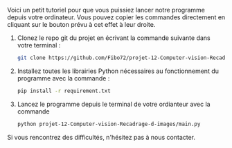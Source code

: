 Voici un petit tutoriel pour que vous puissiez lancer notre programme depuis votre ordinateur. Vous pouvez copier les commandes directement en cliquant sur le bouton prévu à cet effet à leur droite.

1. Clonez le repo git du projet en écrivant la commande suivante dans votre terminal :
   ```sh
   git clone https://github.com/Fibo72/projet-12-Computer-vision-Recadrage-d-images.git
   ```
2. Installez toutes les librairies Python nécessaires au fonctionnement du programme avec la commande :

    ```sh
   pip install -r requirement.txt
    ```
   
4. Lancez le programme depuis le terminal de votre ordianteur avec la commande
    ```sh
   python projet-12-Computer-vision-Recadrage-d-images/main.py
   ```
Si vous rencontrez des difficultés, n'hésitez pas à nous contacter. 

